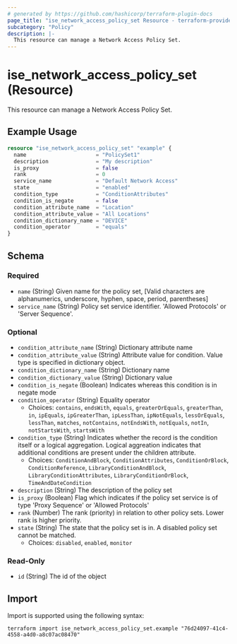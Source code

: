 ```yaml
---
# generated by https://github.com/hashicorp/terraform-plugin-docs
page_title: "ise_network_access_policy_set Resource - terraform-provider-ise"
subcategory: "Policy"
description: |-
  This resource can manage a Network Access Policy Set.
---
```


# ise_network_access_policy_set (Resource)

This resource can manage a Network Access Policy Set.

## Example Usage

```terraform
resource "ise_network_access_policy_set" "example" {
  name                      = "PolicySet1"
  description               = "My description"
  is_proxy                  = false
  rank                      = 0
  service_name              = "Default Network Access"
  state                     = "enabled"
  condition_type            = "ConditionAttributes"
  condition_is_negate       = false
  condition_attribute_name  = "Location"
  condition_attribute_value = "All Locations"
  condition_dictionary_name = "DEVICE"
  condition_operator        = "equals"
}
```

<!-- schema generated by tfplugindocs -->
## Schema

### Required

- `name` (String) Given name for the policy set, [Valid characters are alphanumerics, underscore, hyphen, space, period, parentheses]
- `service_name` (String) Policy set service identifier. 'Allowed Protocols' or 'Server Sequence'.

### Optional

- `condition_attribute_name` (String) Dictionary attribute name
- `condition_attribute_value` (String) Attribute value for condition. Value type is specified in dictionary object.
- `condition_dictionary_name` (String) Dictionary name
- `condition_dictionary_value` (String) Dictionary value
- `condition_is_negate` (Boolean) Indicates whereas this condition is in negate mode
- `condition_operator` (String) Equality operator
  - Choices: `contains`, `endsWith`, `equals`, `greaterOrEquals`, `greaterThan`, `in`, `ipEquals`, `ipGreaterThan`, `ipLessThan`, `ipNotEquals`, `lessOrEquals`, `lessThan`, `matches`, `notContains`, `notEndsWith`, `notEquals`, `notIn`, `notStartsWith`, `startsWith`
- `condition_type` (String) Indicates whether the record is the condition itself or a logical aggregation. Logical aggreation indicates that additional conditions are present under the children attribute.
  - Choices: `ConditionAndBlock`, `ConditionAttributes`, `ConditionOrBlock`, `ConditionReference`, `LibraryConditionAndBlock`, `LibraryConditionAttributes`, `LibraryConditionOrBlock`, `TimeAndDateCondition`
- `description` (String) The description of the policy set
- `is_proxy` (Boolean) Flag which indicates if the policy set service is of type 'Proxy Sequence' or 'Allowed Protocols'
- `rank` (Number) The rank (priority) in relation to other policy sets. Lower rank is higher priority.
- `state` (String) The state that the policy set is in. A disabled policy set cannot be matched.
  - Choices: `disabled`, `enabled`, `monitor`

### Read-Only

- `id` (String) The id of the object

## Import

Import is supported using the following syntax:

```shell
terraform import ise_network_access_policy_set.example "76d24097-41c4-4558-a4d0-a8c07ac08470"
```

